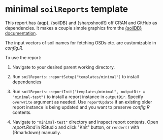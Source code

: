 # minimal `soilReports` template

This report has {aqp}, {soilDB} and {sharpshootR} off CRAN and GitHub as dependencies. It makes a couple simple graphics from the [{soilDB} documentation](https://ncss-tech.github.io/soilDB/docs/).

The input vectors of soil names for fetching OSDs etc. are customizable in _config.R_. 

To use the report:

1. Navigate to your desired parent working directory.

2. Run `soilReports::reportSetup("templates/minimal")` to install dependencies

3. Run `soilReports::reportInit("templates/minimal", outputDir = "minimal-test")` to install a report instance in `outputDir`. Specify `overwrite` argument as needed. Use `reportUpdate` if an existing older report instance is being updated and you want to preserve _config.R_ contents.

4. Navigate to `"minimal-test"` directory and inspect report contents. Open _report.Rmd_ in RStudio and click "Knit" button, or `render()` with {Rmarkdown} manually.
